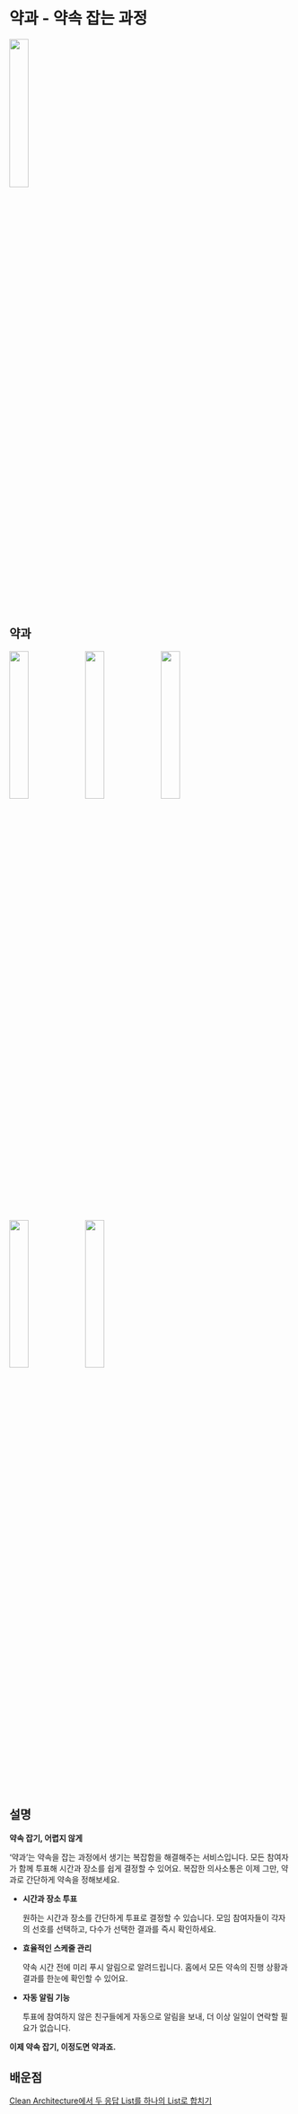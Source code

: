 # 약과 - 약속 잡는 과정 
<img src = "https://github.com/user-attachments/assets/867ccfff-a36c-4eaa-b50b-8f6610966f85" width="26%" height="26%"> 

## 약과 
<img src = "https://github.com/user-attachments/assets/64e705cc-acbd-467e-b900-f621ed8884fa" width="26%" height="26%"> 
<img src = "https://github.com/user-attachments/assets/3f6a64ff-6e47-48fd-919a-4fe5b598e5b6" width="26%" height="26%"> 
<img src = "https://github.com/user-attachments/assets/33b6933b-0805-4b3c-b303-f28daa316ffc" width="26%" height="26%"> 
<img src = "https://github.com/user-attachments/assets/de9e7be0-87ea-4596-9a12-c3d8bcb8d338" width="26%" height="26%"> 
<img src = "https://github.com/user-attachments/assets/7c50d8fd-055b-4399-a258-09c99b8656ee" width="26%" height="26%"> 

## 설명
**약속 잡기, 어렵지 않게**

‘약과’는 약속을 잡는 과정에서 생기는 복잡함을 해결해주는 서비스입니다. 모든 참여자가 함께 투표해 시간과 장소를 쉽게 결정할 수 있어요. 복잡한 의사소통은 이제 그만, 약과로 간단하게 약속을 정해보세요.

- **시간과 장소 투표**
    
    원하는 시간과 장소를 간단하게 투표로 결정할 수 있습니다. 모임 참여자들이 각자의 선호를 선택하고, 다수가 선택한 결과를 즉시 확인하세요.
    
- **효율적인 스케줄 관리**
    
    약속 시간 전에 미리 푸시 알림으로 알려드립니다. 홈에서 모든 약속의 진행 상황과 결과를 한눈에 확인할 수 있어요.
    
- **자동 알림 기능**
    
    투표에 참여하지 않은 친구들에게 자동으로 알림을 보내, 더 이상 일일이 연락할 필요가 없습니다.
    

**이제 약속 잡기, 이정도면 약과죠.**

## 배운점
[Clean Architecture에서 두 응답 List를 하나의 List로 합치기](https://velog.io/@rnqhqaltjs/Clean-Architecture%EC%97%90%EC%84%9C-%EB%91%90-%EC%9D%91%EB%8B%B5-List%EB%A5%BC-%ED%95%98%EB%82%98%EC%9D%98-List%EB%A1%9C-%ED%95%A9%EC%B9%98%EA%B8%B0)

